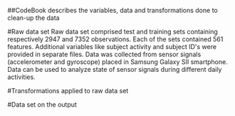 ##CodeBook describes the variables, data and transformations done to clean-up the data  

#Raw data set
Raw data set comprised test and training sets containing respectively 2947 and 7352 observations. Each of the sets contained 561 features. Additional variables like subject activity and subject ID's were provided in separate files. 
Data was collected from sensor signals (accelerometer and gyroscope) placed in Samsung Galaxy SII smartphone.
Data can be used to analyze state of sensor signals during different daily activities.

#Transformations applied to raw data set


#Data set on the output 

